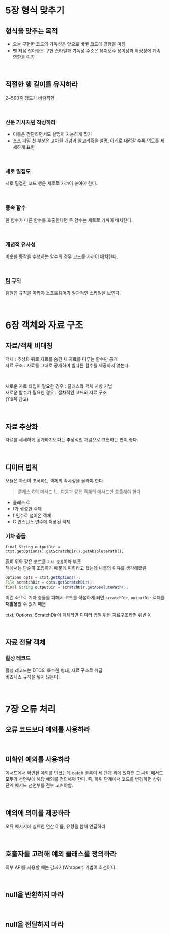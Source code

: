 # 5장 형식 맞추기
## 형식을 맞추는 목적
* 오늘 구현한 코드의 가독성은 앞으로 바뀔 코드에 영향을 미침
* 맨 처음 잡아놓은 구현 스타일과 가독성 수준은 유지보수 용이성과 확정성에 계속 영향을 미침

<br>

## 적절한 행 길이를 유지하라
2~500줄 정도가 바람직함

<br>

### 신문 기사처럼 작성하라
* 이름은 간단하면서도 설명이 가능하게 짓기
* 소스 파일 첫 부분은 고차원 개념과 알고리즘을 설명, 아래로 내려갈 수록 의도를 세세하게 표현

<br>

### 세로 밀집도
서로 밀접한 코드 행은 세로로 가까이 놓여야 한다.

<br>

### 종속 함수
한 함수가 다른 함수를 호출한다면 두 함수는 세로로 가까이 배치한다.

<br>

### 개념적 유사성
비슷한 동작을 수행하는 함수의 경우 코드를 가까이 배치한다.

<br>

### 팀 규칙
팀원은 규칙을 따라야 소프트웨어가 일관적인 스타일을 보인다.

<br>

# 6장 객체와 자료 구조
## 자료/객체 비대칭
객체 : 추상화 뒤로 자료를 숨긴 채 자료를 다루는 함수만 공개   
자료 구조 : 자료를 그대로 공개하며 별다른 함수를 제공하지 않는다.   

<br>

새로운 자료 타입이 필요한 경우 : 클래스와 객체 지향 기법   
새로운 함수가 필요한 경우 : 절차적인 코드와 자료 구조   
(119쪽 참고)


<br>

## 자료 추상화
자료를 세세하게 공개하기보다는 추상적인 개념으로 표현하는 편이 좋다.

<br>

## 디미터 법칙
모듈은 자신이 조작하는 객체의 속사정을 몰라야 한다.   
> 클래스 C의 메서드 f는 다음과 같은 객체의 메서드만 호출해야 한다
* 클래스 C
* f가 생성한 객체
* f 인수로 넘어온 객체
* C 인스턴스 변수에 저장된 객체


### 기차 충돌
```
final String outputDir = ctxt.getOptions().getScratchDir().getAbsolutePath();
```
흔히 위와 같은 코드를 `기차 충돌`이라 부름   
책에서는 단순히 조잡하기 때문에 피하라고 했는데 나름의 이유를 생각해봤음   

```Java
Options opts = ctxt.getOptions();
File scratchDir = opts.getScratchDir();
final String outputDir = scratchDir.getAbsolutePath();
```
이런 식으로 기차 충돌을 피해서 코드를 작성하게 되면 `scratchDir`, `outputDir` 객체를 **재활용**할 수 있기 때문   

ctxt, Options, ScratchDir이 객체라면 디미터 법칙 위반 자료구조라면 위반 X   

<br>

## 자료 전달 객체
### 활성 레코드
활성 레코드는 DTO의 특수한 형태, 자료 구조로 취급   
비즈니스 규칙을 넣지 않는다!

<br>

# 7장 오류 처리
## 오류 코드보다 예외를 사용하라

<br>

## 미확인 예외를 사용하라
메서드에서 확인된 예외를 던졌는데 catch 블록이 세 단계 위에 있다면 그 사이 메서드 모두가 선언부에 해당 예외를 정의해야 한다. 즉, 하위 단계에서 코드를 변경하면 상위 단계 메서드 선언부를 전부 고쳐야함.

<br>

## 예외에 의미를 제공하라
오류 메시지에 실패한 연산 이름, 유형을 함께 언급하라

<br>

## 호출자를 고려해 예외 클래스를 정의하라
외부 API를 사용할 때는 감싸기(Wrapper) 기법이 최선이다. 

<br>

## null을 반환하지 마라

<br>

## null을 전달하지 마라




